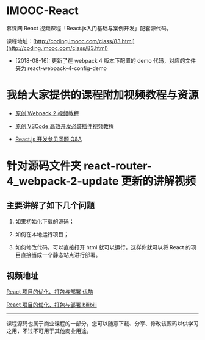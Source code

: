 # IMOOC-React
慕课网 React 视频课程「React.js入门基础与案例开发」配套源代码。

课程地址：[http://coding.imooc.com/class/83.html](http://coding.imooc.com/class/83.html)

* [2018-08-16]: 更新了在 webpack 4 版本下配置的 demo 代码，对应的文件夹为 react-webpack-4-config-demo

# 我给大家提供的课程附加视频教程与资源

* [原创 Webpack 2 视频教程](https://devopen.club/course/webpack)

* [原创 VSCode 高效开发必装插件视频教程](https://devopen.club/course/vscode)

* [React.js 开发参见问题 Q&A](http://blog.parryqiu.com/2017/03/09/react-q-and-a/)

# 针对源码文件夹 react-router-4_webpack-2-update 更新的讲解视频

## 主要讲解了如下几个问题

1. 如果初始化下载的源码；

2. 如何在本地运行项目；

3. 如何修改代码，可以直接打开 html 就可以运行，这样你就可以将 React 的项目直接当成一个静态站点进行部署。

## 视频地址

[React 项目的优化、打包与部署 优酷](http://v.youku.com/v_show/id_XMzQ5MjE3NDg1Ng==.html)

[React 项目的优化、打包与部署 bilibili](https://www.bilibili.com/video/av21258295/)

* * *
课程源码也属于商业课程的一部分，您可以随意下载、分享、修改该源码以供学习之用，不过不可用于其他商业用途。
